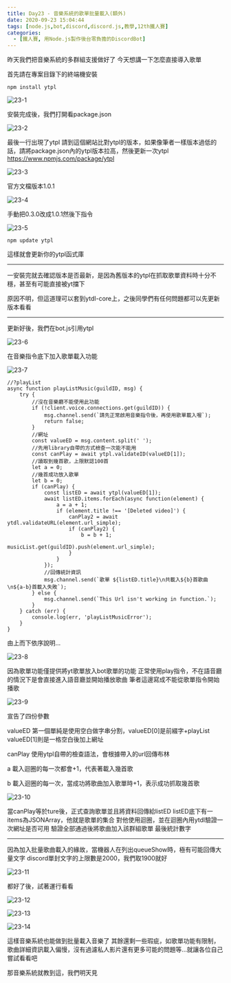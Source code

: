 ```yaml
---
title: Day23 - 音樂系統的歌單批量載入(額外)
date: 2020-09-23 15:04:44
tags: [node.js,bot,discord,discord.js,教學,12th鐵人賽]
categories:
  - [鐵人賽, 用Node.js製作後台零負擔的DiscordBot]
---
```

昨天我們把音樂系統的多群組支援做好了
今天想講一下怎麼直接導入歌單

<!-- more -->

首先請在專案目錄下的終端機安裝

```
npm install ytpl
```

![23-1](https://i.imgur.com/Ugc2fg4.png) 

安裝完成後，我們打開看package.json

![23-2](https://i.imgur.com/BZIUj5U.png) 

最後一行出現了ytpl
請到這個網站比對ytpl的版本，如果像筆者一樣版本過低的話，請將package.json內的ytpl版本拉高，然後更新一次ytpl
https://www.npmjs.com/package/ytpl

![23-3](https://i.imgur.com/prueQ8r.png) 

官方文檔版本1.0.1

![23-4](https://i.imgur.com/zDoQ0ox.png) 

手動把0.3.0改成1.0.1然後下指令

![23-5](https://i.imgur.com/XAAeYn1.png) 

```
npm update ytpl
```

這樣就會更新你的ytpl函式庫

---

一安裝完就去確認版本是否最新，是因為舊版本的ytpl在抓取歌單資料時十分不穩，甚至有可能直接被yt擋下

原因不明，但這道理可以套到ytdl-core上，之後同學們有任何問題都可以先更新版本看看

---

更新好後，我們在bot.js引用ytpl

![23-6](https://i.imgur.com/saOcdBI.png) 

在音樂指令底下加入歌單載入功能

![23-7](https://i.imgur.com/r8rRLh7.png)  

```
//?playList
async function playListMusic(guildID, msg) {
    try {
        //沒在音樂廳不能使用此功能
        if (!client.voice.connections.get(guildID)) {
            msg.channel.send(`請先正常啟用音樂指令後，再使用歌單載入喔`);
            return false;
        }
        //網址
        const valueED = msg.content.split(' ');
        //先用library自帶的方式檢查一次能不能用
        const canPlay = await ytpl.validateID(valueED[1]);
        //讀取到幾首歌，上限默認100首
        let a = 0;
        //幾首成功放入歌單
        let b = 0;
        if (canPlay) {
            const listED = await ytpl(valueED[1]);
            await listED.items.forEach(async function(element) {
                a = a + 1;
                if (element.title !== '[Deleted video]') {
                    canPlay2 = await ytdl.validateURL(element.url_simple);
                    if (canPlay2) {
                        b = b + 1;
                        musicList.get(guildID).push(element.url_simple);
                    }
                }
            });
            //回傳統計資訊
            msg.channel.send(`歌單 ${listED.title}\n共載入${b}首歌曲\n${a-b}首載入失敗`);
        } else {
            msg.channel.send(`This Url isn't working in function.`);
        }
    } catch (err) {
        console.log(err, 'playListMusicError');
    }
}
```

由上而下依序說明…

![23-8](https://i.imgur.com/06WUq7e.png) 

因為歌單功能僅提供將yt歌單放入bot歌單的功能
正常使用play指令，不在語音廳的情況下是會直接進入語音廳並開始播放歌曲
筆者這邊寫成不能從歌單指令開始播歌

![23-9](https://i.imgur.com/v9gRPGn.png) 

宣告了四份參數

valueED
第一個單純是使用空白做字串分割，valueED[0]是前綴字+playList
valueED[1]則是一格空白後加上網址

canPlay
使用ytpl自帶的檢查語法，會根據帶入的url回傳布林

a
載入迴圈的每一次都會+1，代表著載入幾首歌

b
載入迴圈的每一次，當成功將歌曲加入歌單時+1，表示成功抓取幾首歌

![23-10](https://i.imgur.com/dBhEpU2.png) 

當canPlay等於ture後，正式查詢歌單並且將資料回傳給listED
listED底下有一items為JSONArray，他就是歌單的集合
對他使用迴圈，並在迴圈內用ytdl驗證一次網址是否可用
驗證全部通過後將歌曲加入該群組歌單
最後統計數字

---

因為加入批量歌曲載入的緣故，當機器人在列出queueShow時，極有可能回傳大量文字
discord單封文字的上限數是2000，我們取1900就好

![23-11](https://i.imgur.com/fdzjXHy.png) 

都好了後，試著運行看看

![23-12](https://i.imgur.com/G0vZbae.png) 

![23-13](https://i.imgur.com/06dEnP9.png) 

![23-14](https://i.imgur.com/qSyICGj.png) 

這樣音樂系統也能做到批量載入音樂了
其餘還剩一些瑕疵，如歌單功能有限制，歌曲詳細資訊載入偏慢，沒有過濾私人影片還有更多可能的問題等…就讓各位自己嘗試看看吧

那音樂系統就教到這，我們明天見
